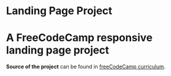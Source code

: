 # Landing Page Project
# A FreeCodeCamp responsive landing page project

**Source of the project** can be found in [freeCodeCamp curriculum](https://www.freecodecamp.org/learn/responsive-web-design/responsive-web-design-projects/build-a-product-landing-page).

